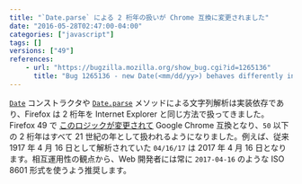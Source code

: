 ```yaml
---
title: "`Date.parse` による 2 桁年の扱いが Chrome 互換に変更されました"
date: "2016-05-28T02:47:00-04:00"
categories: ["javascript"]
tags: []
versions: ["49"]
references:
    - url: "https://bugzilla.mozilla.org/show_bug.cgi?id=1265136"
      title: "Bug 1265136 - new Date(<mm/dd/yy>) behaves differently in Firefox vs Chrome/Safari"
---
```

[`Date`](https://developer.mozilla.org/ja/docs/Web/JavaScript/Reference/Global_Objects/Date) コンストラクタや [`Date.parse`](https://developer.mozilla.org/ja/docs/Web/JavaScript/Reference/Global_Objects/Date/parse) メソッドによる文字列解析は実装依存であり、Firefox は 2 桁年を Internet Explorer と同じ方法で扱ってきました。Firefox 49 で [このロジックが変更されて](https://hg.mozilla.org/mozilla-central/rev/138521110469) Google Chrome 互換となり、`50` 以下の 2 桁年はすべて 21 世紀の年として扱われるようになりました。例えば、従来 1917 年 4 月 16 日として解析されていた `04/16/17` は 2017 年 4 月 16 日となります。相互運用性の観点から、Web 開発者には常に `2017-04-16` のような ISO 8601 形式を使うよう推奨します。
